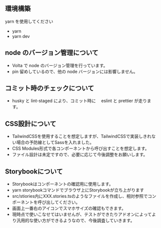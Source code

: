 ## 環境構築

yarn を使用してください

- yarn
- yarn dev

## node のバージョン管理について

- Volta で node のバージョン管理を行っています。
- pin 留めしているので、他の node バージョンには影響しません。

## コミット時のチェックについて

- husky と lint-staged により、コミット時に　 eslint と prettier が走ります。

## CSS設計について
- TailwindCSSを使用することを想定しますが、TailwindCSSで実装しきれない場合の予防線としてSassを入れました。
- CSS Modules形式で各コンポーネントから呼び出すことを想定します。
- ファイル設計は未定ですので、必要に応じて今後調整をお願いします。

## Storybookについて
- Storybookはコンポーネントの確認用に使用します。
- yarn storybookコマンドでブラウザ上にStorybookが立ち上がります
- src/stiories内にXXX.stories.tsのようなファイルを作成し、相対参照でコンポーネントを呼び出してください。
- 画面上一番右のアイコンでスマホサイズの確認もできます。
- 現時点で使いこなせてはいませんが、テストができたりアドオンによってより汎用的な使い方ができるようなので、今後調査していきます。